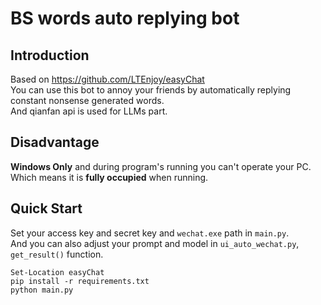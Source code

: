 # BS words auto replying bot
## Introduction
Based on https://github.com/LTEnjoy/easyChat <br>
You can use this bot to annoy your friends by automatically replying constant nonsense generated words. <br>
And qianfan api is used for LLMs part. <br>

## Disadvantage
**Windows Only** and during program's running you can't operate your PC. Which means it is **fully occupied** when running.

## Quick Start
Set your access key and secret key and `wechat.exe` path in `main.py`. <br>
And you can also adjust your prompt and model in `ui_auto_wechat.py`, `get_result()` function.

```
Set-Location easyChat
pip install -r requirements.txt
python main.py
```